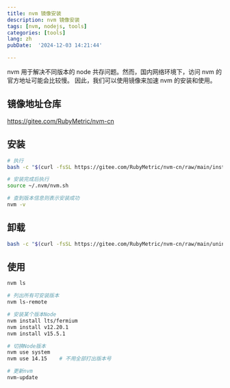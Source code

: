 ```yaml
---
title: nvm 镜像安装
description: nvm 镜像安装
tags: [nvm, nodejs, tools]
categories: [tools]
lang: zh
pubDate:  '2024-12-03 14:21:44'

---
```


nvm 用于解决不同版本的 node 共存问题。然而，国内网络环境下，访问 nvm 的官方地址可能会比较慢。
因此，我们可以使用镜像来加速 nvm 的安装和使用。

## 镜像地址仓库

https://gitee.com/RubyMetric/nvm-cn

## 安装

```bash
# 执行
bash -c "$(curl -fsSL https://gitee.com/RubyMetric/nvm-cn/raw/main/install.sh)"

# 安装完成后执行
source ~/.nvm/nvm.sh

# 查到版本信息则表示安装成功
nvm -v
```

## 卸载

```bash
bash -c "$(curl -fsSL https://gitee.com/RubyMetric/nvm-cn/raw/main/uninstall.sh)"
```

## 使用

```bash
nvm ls

# 列出所有可安装版本
nvm ls-remote

# 安装某个版本Node
nvm install lts/fermium
nvm install v12.20.1
nvm install v15.5.1

# 切换Node版本
nvm use system
nvm use 14.15    # 不用全部打出版本号

# 更新nvm
nvm-update
```
